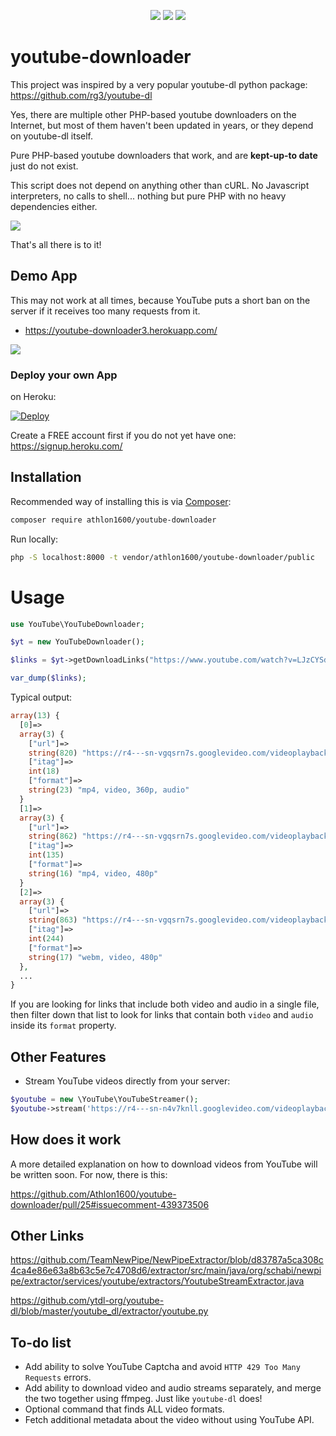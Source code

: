 <center>
  
![](https://img.shields.io/packagist/dt/Athlon1600/youtube-downloader.svg) ![](https://img.shields.io/github/last-commit/Athlon1600/youtube-downloader.svg) ![](https://img.shields.io/github/license/Athlon1600/youtube-downloader.svg)

</center>

# youtube-downloader

This project was inspired by a very popular youtube-dl python package:  
https://github.com/rg3/youtube-dl

Yes, there are multiple other PHP-based youtube downloaders on the Internet, 
but most of them haven't been updated in years, or they depend on youtube-dl itself.  

Pure PHP-based youtube downloaders that work, and are **kept-up-to date** just do not exist.

This script does not depend on anything other than cURL. 
No Javascript interpreters, no calls to shell... nothing but pure PHP with no heavy dependencies either.

![](https://i.imgur.com/lW3OxvG.png?1)

That's all there is to it!


## Demo App

This may not work at all times, because YouTube puts a short ban on the server if it receives too many requests from it.

- https://youtube-downloader3.herokuapp.com/

![](http://proxynova.s3.amazonaws.com/youtube-downloader-save-video.png)


### Deploy your own App

on Heroku:

[![Deploy](https://www.herokucdn.com/deploy/button.svg)](https://heroku.com/deploy)


Create a FREE account first if you do not yet have one:  
https://signup.heroku.com/

Installation
-------

Recommended way of installing this is via [Composer](http://getcomposer.org):

```bash
composer require athlon1600/youtube-downloader
```

Run locally:

```bash
php -S localhost:8000 -t vendor/athlon1600/youtube-downloader/public
```


# Usage


```php
use YouTube\YouTubeDownloader;

$yt = new YouTubeDownloader();

$links = $yt->getDownloadLinks("https://www.youtube.com/watch?v=LJzCYSdrHMI");

var_dump($links);
```

Typical output:

```php
array(13) {
  [0]=>
  array(3) {
    ["url"]=>
    string(820) "https://r4---sn-vgqsrn7s.googlevideo.com/videoplayback?expire=1585718912&ei=INKDXr7sA5PdwQGk5L_wBA&ip=73.44.159.175&id=o-APOJXNOviU0h2w_YwyR88MKLSLJ1Bx77faGZYYK0LJMt&itag=18&source=youtube&requiressl=yes&mh=hA&mm=31%2C29&mn=sn-vgqsrn7s%2Csn-vgqskne6&ms=au%2Crdu&mv=m&mvi=3&pl=15&initcwndbps=1702500&vprv=1&mime=video%2Fmp4&gir=yes&clen=15386550&ratebypass=yes&dur=215.550&lmt=1540977373739457&mt=1585697193&fvip=4&c=WEB&txp=5431432&sparams=expire%2Cei%2Cip%2Cid%2Citag%2Csource%2Crequiressl%2Cvprv%2Cmime%2Cgir%2Cclen%2Cratebypass%2Cdur%2Clmt&lsparams=mh%2Cmm%2Cmn%2Cms%2Cmv%2Cmvi%2Cpl%2Cinitcwndbps&lsig=ABSNjpQwRgIhAMo7U4XgSR09Ztya4aqGq07jdb62Zbk1z6yUtuzimRKoAiEAofZdslUJXvV4apnRzFCtpSx_Ki0qZs41BsctbtyUvo0%3D&sig=ADKhkGMwRQIgapMHgteEaTdLUhadRXmpm0F6hiexTsXwCwVNQK2XV4MCIQC012rLqDUxmlqdKwcd9JIi_vQ9_jczWBTf7wZw4KzYNg=="
    ["itag"]=>
    int(18)
    ["format"]=>
    string(23) "mp4, video, 360p, audio"
  }
  [1]=>
  array(3) {
    ["url"]=>
    string(862) "https://r4---sn-vgqsrn7s.googlevideo.com/videoplayback?expire=1585718912&ei=INKDXr7sA5PdwQGk5L_wBA&ip=73.44.159.175&id=o-APOJXNOviU0h2w_YwyR88MKLSLJ1Bx77faGZYYK0LJMt&itag=135&aitags=133%2C134%2C135%2C160%2C242%2C243%2C244%2C278&source=youtube&requiressl=yes&mh=hA&mm=31%2C29&mn=sn-vgqsrn7s%2Csn-vgqskne6&ms=au%2Crdu&mv=m&mvi=3&pl=15&initcwndbps=1702500&vprv=1&mime=video%2Fmp4&gir=yes&clen=16811068&dur=215.480&lmt=1540977822655178&mt=1585697193&fvip=4&keepalive=yes&c=WEB&txp=5432432&sparams=expire%2Cei%2Cip%2Cid%2Caitags%2Csource%2Crequiressl%2Cvprv%2Cmime%2Cgir%2Cclen%2Cdur%2Clmt&lsparams=mh%2Cmm%2Cmn%2Cms%2Cmv%2Cmvi%2Cpl%2Cinitcwndbps&lsig=ABSNjpQwRgIhAMo7U4XgSR09Ztya4aqGq07jdb62Zbk1z6yUtuzimRKoAiEAofZdslUJXvV4apnRzFCtpSx_Ki0qZs41BsctbtyUvo0%3D&sig=ADKhkGMwRQIgYmZ3IRKrmcEpLAoKMkL-534wd4F34esToX0DJFsv5-4CIQDfEevpFMn57t3-Tidx5VHraC9QS24y-fUgWqWzNvoxag=="
    ["itag"]=>
    int(135)
    ["format"]=>
    string(16) "mp4, video, 480p"
  }
  [2]=>
  array(3) {
    ["url"]=>
    string(863) "https://r4---sn-vgqsrn7s.googlevideo.com/videoplayback?expire=1585718912&ei=INKDXr7sA5PdwQGk5L_wBA&ip=73.44.159.175&id=o-APOJXNOviU0h2w_YwyR88MKLSLJ1Bx77faGZYYK0LJMt&itag=244&aitags=133%2C134%2C135%2C160%2C242%2C243%2C244%2C278&source=youtube&requiressl=yes&mh=hA&mm=31%2C29&mn=sn-vgqsrn7s%2Csn-vgqskne6&ms=au%2Crdu&mv=m&mvi=3&pl=15&initcwndbps=1702500&vprv=1&mime=video%2Fwebm&gir=yes&clen=12496451&dur=215.480&lmt=1540977711684149&mt=1585697193&fvip=4&keepalive=yes&c=WEB&txp=5432432&sparams=expire%2Cei%2Cip%2Cid%2Caitags%2Csource%2Crequiressl%2Cvprv%2Cmime%2Cgir%2Cclen%2Cdur%2Clmt&lsparams=mh%2Cmm%2Cmn%2Cms%2Cmv%2Cmvi%2Cpl%2Cinitcwndbps&lsig=ABSNjpQwRgIhAMo7U4XgSR09Ztya4aqGq07jdb62Zbk1z6yUtuzimRKoAiEAofZdslUJXvV4apnRzFCtpSx_Ki0qZs41BsctbtyUvo0%3D&sig=ADKhkGMwRQIhAOLXVJMMW8zKJm1Moug94ak57hijQ3HAKnIu6y8mZtyiAiBs9kY_wHtiAd3rg4891X7aBJiqzDyEoxaVCodWeJt9hQ=="
    ["itag"]=>
    int(244)
    ["format"]=>
    string(17) "webm, video, 480p"
  },
  ...
}
```

If you are looking for links that include both video and audio in a single file, 
then filter down that list to look for links that contain both `video` and `audio` inside its `format` property.

## Other Features

- Stream YouTube videos directly from your server:

```php
$youtube = new \YouTube\YouTubeStreamer();
$youtube->stream('https://r4---sn-n4v7knll.googlevideo.com/videoplayback?...');
```


## How does it work

A more detailed explanation on how to download videos from YouTube will be written soon.
For now, there is this:  

https://github.com/Athlon1600/youtube-downloader/pull/25#issuecomment-439373506

## Other Links

https://github.com/TeamNewPipe/NewPipeExtractor/blob/d83787a5ca308c4ca4e86e63a8b63c5e7c4708d6/extractor/src/main/java/org/schabi/newpipe/extractor/services/youtube/extractors/YoutubeStreamExtractor.java

https://github.com/ytdl-org/youtube-dl/blob/master/youtube_dl/extractor/youtube.py

## To-do list

- Add ability to solve YouTube Captcha and avoid `HTTP 429 Too Many Requests` errors.
- Add ability to download video and audio streams separately, and merge the two together using ffmpeg. Just like `youtube-dl` does!  
- Optional command that finds ALL video formats.
- Fetch additional metadata about the video without using YouTube API.
